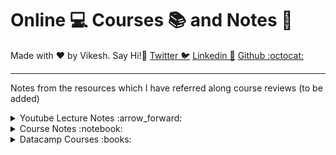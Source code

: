 # Online :computer: Courses :books:  and Notes :notebook:

Made with :heart: by Vikesh. Say Hi!:wave:
[Twitter :bird:](https://twitter.com/vikesh_koul)
[Linkedin :postbox:](https://www.linkedin.com/in/vikeshkoul/)
[Github :octocat:](https://github.com/vkoul)
*** 

Notes from the resources which I have referred along course reviews (to be added)

<details>
  <summary> Youtube Lecture Notes :arrow_forward: </summary> 

</details>

<details>
  <summary> Course Notes :notebook: </summary> 

* [Coursera- SQL Course notes - UCSD](https://github.com/vkoul/Self_Learning/blob/master/CourseNotes/Coursera_SQL_Notes.md)
* [Coursera: Computational Thinking - UMich](https://github.com/vkoul/Self_Learning/blob/master/CourseNotes/Coursera:%20Computational%20Thinking%20UMich.md)
* [Edx- Analytics in Python - Columbia Univ.](https://github.com/vkoul/Self_Learning/blob/master/CourseNotes/ColumbiaX-%20Analytics%20in%20Python.md)

</details>



<details>
  <summary> Datacamp Courses :books: </summary>
  

# [Datacamp](www.datacamp.com)

1) [**Introduction to R**](https://www.datacamp.com/courses/free-introduction-to-r)
    *  [*Certificate*](https://www.datacamp.com/statement-of-accomplishment/course/8cf62e07aa3dbcd6fb1034d897c645f4d0bd8810)


2) [**Introduction to the Tidyverse**](https://www.datacamp.com/courses/introduction-to-the-tidyverse)
    * [*Certificate*](https://www.datacamp.com/statement-of-accomplishment/course/aa31d531940e68604216aa80f5a6df9bb283af86)

3) [**Cleaning Data in R**](https://www.datacamp.com/courses/cleaning-data-in-r)
    * [*Certificate*](https://www.datacamp.com/statement-of-accomplishment/course/bb9cd9211233c0fa798317a3a864bb56b6a390c5)

4) [**Data Manipulation in R with dplyr**](https://www.datacamp.com/courses/dplyr-data-manipulation-r-tutorial)
    * [*Certificate*](https://www.datacamp.com/statement-of-accomplishment/course/1baa535ce4522e252c1122b0f5fa0937fe903e60)
  
5) [**Introduction to Data**](https://www.datacamp.com/courses/introduction-to-data)
    * [*Certificate*](https://www.datacamp.com/statement-of-accomplishment/course/5b2e6170e7c79f3756da50d4dd6f21090573e864)
  
6) [**Importing & Cleaning Data in R: Case Studies**](https://www.datacamp.com/courses/importing-cleaning-data-in-r-case-studies)
    * [*Certificate*](https://www.datacamp.com/statement-of-accomplishment/course/25babe9cede30c143419275bd3094825d1b138eb)
  
7) [**Exploratory Data Analysis**](https://www.datacamp.com/courses/exploratory-data-analysis)
    * [*Certificate*](https://www.datacamp.com/statement-of-accomplishment/course/dc482d9e85860a4c954a327108658288ae518b85)
  
8) [**Reporting with R Markdown**](https://www.datacamp.com/courses/reporting-with-r-markdown)
    * [*Certificate*](https://www.datacamp.com/statement-of-accomplishment/course/f6ec194833385a229ea09dba5a0e6c3bd3ff1346)
  
9) [**Exploratory Data Analysis in R: Case Study**](https://www.datacamp.com/courses/exploratory-data-analysis-in-r-case-study)
    * [*Certificate*](https://www.datacamp.com/statement-of-accomplishment/course/417329e7090463364ca21c6587e7fee80d811d36)

</details>
